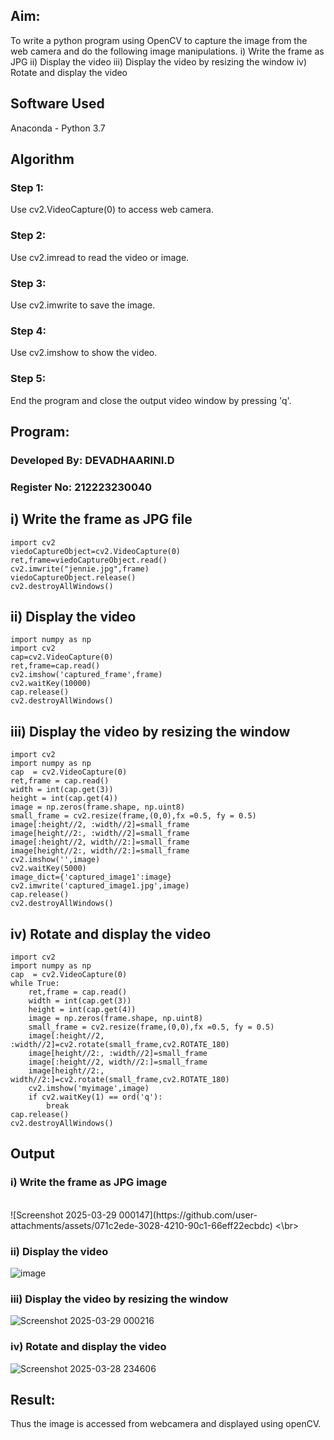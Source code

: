## Aim:
 
To write a python program using OpenCV to capture the image from the web camera and do the following image manipulations.
i) Write the frame as JPG 
ii) Display the video 
iii) Display the video by resizing the window
iv) Rotate and display the video

## Software Used
Anaconda - Python 3.7
## Algorithm
### Step 1:
Use cv2.VideoCapture(0) to access web camera.

### Step 2:
Use cv2.imread to read the video or image.

### Step 3:
Use cv2.imwrite to save the image.

### Step 4:
Use cv2.imshow to show the video.

### Step 5:
End the program and close the output video window by pressing 'q'.

## Program:

### Developed By: DEVADHAARINI.D
### Register No: 212223230040

## i) Write the frame as JPG file
```
import cv2
viedoCaptureObject=cv2.VideoCapture(0)
ret,frame=viedoCaptureObject.read()
cv2.imwrite("jennie.jpg",frame)
viedoCaptureObject.release()
cv2.destroyAllWindows()
```

## ii) Display the video
```
import numpy as np
import cv2
cap=cv2.VideoCapture(0)
ret,frame=cap.read()
cv2.imshow('captured_frame',frame)
cv2.waitKey(10000)
cap.release()
cv2.destroyAllWindows()
```

## iii) Display the video by resizing the window
```
import cv2
import numpy as np
cap  = cv2.VideoCapture(0)
ret,frame = cap.read()
width = int(cap.get(3))
height = int(cap.get(4))
image = np.zeros(frame.shape, np.uint8)
small_frame = cv2.resize(frame,(0,0),fx =0.5, fy = 0.5)
image[:height//2, :width//2]=small_frame
image[height//2:, :width//2]=small_frame
image[:height//2, width//2:]=small_frame
image[height//2:, width//2:]=small_frame
cv2.imshow('',image)
cv2.waitKey(5000)
image_dict={'captured_image1':image}
cv2.imwrite('captured_image1.jpg',image)
cap.release()
cv2.destroyAllWindows()
```

## iv) Rotate and display the video
```
import cv2
import numpy as np
cap  = cv2.VideoCapture(0)
while True:
    ret,frame = cap.read()
    width = int(cap.get(3))
    height = int(cap.get(4))
    image = np.zeros(frame.shape, np.uint8)
    small_frame = cv2.resize(frame,(0,0),fx =0.5, fy = 0.5)
    image[:height//2, :width//2]=cv2.rotate(small_frame,cv2.ROTATE_180)
    image[height//2:, :width//2]=small_frame
    image[:height//2, width//2:]=small_frame
    image[height//2:, width//2:]=cv2.rotate(small_frame,cv2.ROTATE_180)
    cv2.imshow('myimage',image)
    if cv2.waitKey(1) == ord('q'):
        break
cap.release()
cv2.destroyAllWindows()
```

## Output

### i) Write the frame as JPG image 
<br>
![Screenshot 2025-03-29 000147](https://github.com/user-attachments/assets/071c2ede-3028-4210-90c1-66eff22ecbdc)
<\br>

### ii) Display the video
![image](https://github.com/user-attachments/assets/18cdefe2-1ed8-4a80-8770-0dd83fd2310f)


### iii) Display the video by resizing the window
![Screenshot 2025-03-29 000216](https://github.com/user-attachments/assets/c15b9185-8b11-464e-9192-50d76c1286a4)


### iv) Rotate and display the video
![Screenshot 2025-03-28 234606](https://github.com/user-attachments/assets/9fc6b4d9-5f52-4d77-8dbf-174032af8e8e)


## Result:
Thus the image is accessed from webcamera and displayed using openCV.

